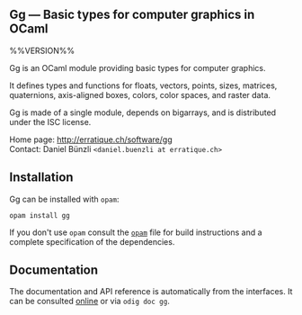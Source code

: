 Gg — Basic types for computer graphics in OCaml
-------------------------------------------------------------------------------
%%VERSION%%

Gg is an OCaml module providing basic types for computer graphics.

It defines types and functions for floats, vectors, points, sizes,
matrices, quaternions, axis-aligned boxes, colors, color spaces, and
raster data.

Gg is made of a single module, depends on bigarrays, and is
distributed under the ISC license.

Home page: http://erratique.ch/software/gg  
Contact: Daniel Bünzli `<daniel.buenzli at erratique.ch>`

## Installation

Gg can be installed with `opam`:

    opam install gg

If you don't use `opam` consult the [`opam`](opam) file for build
instructions and a complete specification of the dependencies.

## Documentation

The documentation and API reference is automatically from the interfaces.
It can be consulted [online][doc] or via `odig doc gg`.

[doc]: http://erratique.ch/software/gg/doc/Gg
